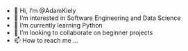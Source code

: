 - 👋 Hi, I’m @AdamKiely
- 👀 I’m interested in Software Engineering and Data Science 
- 🌱 I’m currently learning Python
- 💞️ I’m looking to collaborate on beginner projects
- 📫 How to reach me ...

<!---
AdamKiely/AdamKiely is a ✨ special ✨ repository because its `README.md` (this file) appears on your GitHub profile.
You can click the Preview link to take a look at your changes.
--->
